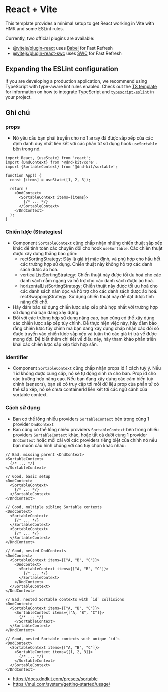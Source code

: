 # React + Vite

This template provides a minimal setup to get React working in Vite with HMR and some ESLint rules.

Currently, two official plugins are available:

- [@vitejs/plugin-react](https://github.com/vitejs/vite-plugin-react/blob/main/packages/plugin-react) uses [Babel](https://babeljs.io/) for Fast Refresh
- [@vitejs/plugin-react-swc](https://github.com/vitejs/vite-plugin-react/blob/main/packages/plugin-react-swc) uses [SWC](https://swc.rs/) for Fast Refresh

## Expanding the ESLint configuration

If you are developing a production application, we recommend using TypeScript with type-aware lint rules enabled. Check out the [TS template](https://github.com/vitejs/vite/tree/main/packages/create-vite/template-react-ts) for information on how to integrate TypeScript and [`typescript-eslint`](https://typescript-eslint.io) in your project.


## Ghi chú 

### props

- Nó yêu cầu bạn phải truyền cho nó 1 array đã được sắp xếp của các định danh duy nhất liên kết với các phần tử sử dụng hook `useSortable` bên trong nó.

```
import React, {useState} from 'react';
import {DndContext} from '@dnd-kit/core';
import {SortableContext} from '@dnd-kit/sortable';

function App() {
  const [items] = useState([1, 2, 3]);

  return (
    <DndContext>
      <SortableContext items={items}>
        {/* ... */}
      </SortableContext>
    </DndContext>
  );
}
```

### Chiến lược (Strategies)

- Component `SortableContext` cũng chấp nhận những chiến thuật sắp xếp khác để tính toán các chuyển đổi cho hook `useSortable`. Các chiến thuật được xây dựng thẳng bao gồm:
    - rectSortingStrategy: Đây là giá trị mặc định, và phù hợp cho hầu hết các trường hợp sử dụng. Chiến thuật này không hỗ trợ các danh sách được ảo hoá.
    - verticalListSortingStrategy: Chiến thuật này được tối ưu hoá cho các danh sách nằm ngang và hỗ trợ cho các danh sách được ảo hoá.
    - horizontalListSortingStrategy: Chiến thuật này được tối ưu hoá cho các danh sách nằm dọc và hỗ trợ cho các danh sách được ảo hoá.
    rectSwappingStrategy: Sử dụng chiến thuật này để đạt được tính năng đổi chỗ.
- Hãy đảm bảo sử dụng chiến lược sắp xếp phù hợp nhất với trường hợp sử dụng mà bạn đang xây dựng.
- Đối với các trường hợp sử dụng nâng cao, bạn cũng có thể xây dựng các chiến lược sắp xếp tùy chỉnh. Để thực hiện việc này, hãy đảm bảo rằng chiến lược tùy chỉnh mà bạn đang xây dựng chấp nhận các đối số được truyền vào chiến lược sắp xếp và tuân thủ các giá trị trả về được mong đợi. Để biết thêm chi tiết về điều này, hãy tham khảo phần triển khai các chiến lược sắp xếp tích hợp sẵn.

### Identifier

- Component `SortableContext` cũng chấp nhận props id 1 cách tuỳ ý. Nếu 1 id không được cung cấp, nó sẽ tự động sinh ra cho bạn. Prop id cho các trường hợp nâng cao. Nếu bạn đang xây dựng các cảm biến tuỳ chỉnh (sensors), bạn sẽ có truy cập tới mỗi dữ liệu prop của phần tử có thể sắp xếp, nó sẽ chưa containerId liên kết tới các ngữ cảnh của sortable context.

### Cách sử dụng 

- Bạn có thể lồng nhiều providers `SortableContext` bên trong cùng 1 provider `DndContext`
- Bạn cũng có thể lồng nhiều providers `SortableContext` bên trong nhiều providers `SortableContext` khác, hoặc tất cả dưới cùng 1 provider `DndContext` hoặc mỗi cái với các providers riêng biệt của chính nó nếu bạn muốn cấu hình chúng với các tuỳ chọn khác nhau:

```
// Bad, missing parent <DndContext>
<SortableContext>
  {/* ... */}
</SortableContext>

// Good, basic setup
<DndContext>
  <SortableContext>
    {/* ... */}
  </SortableContext>
</DndContext>

// Good, multiple sibling Sortable contexts
<DndContext>
  <SortableContext>
    {/* ... */}
  </SortableContext>
  <SortableContext>
    {/* ... */}
  </SortableContext>
</DndContext>

// Good, nested DndContexts
<DndContext>
  <SortableContext items={["A, "B", "C"]}>
    <DndContext>
      <SortableContext items={["A, "B", "C"]}>
        {/* ... */}
      </SortableContext>
    </DndContext>
  </SortableContext>
</DndContext>

// Bad, nested Sortable contexts with `id` collisions
<DndContext>
  <SortableContext items={["A, "B", "C"]}>
    <SortableContext items={["A, "B", "C"]}>
      {/* ... */}
    </SortableContext>
  </SortableContext>
</DndContext>

// Good, nested Sortable contexts with unique `id`s
<DndContext>
  <SortableContext items={["A, "B", "C"]}>
    <SortableContext items={[1, 2, 3]}>
      {/* ... */}
    </SortableContext>
  </SortableContext>
</DndContext>
```

- https://docs.dndkit.com/presets/sortable
- https://mui.com/system/getting-started/usage/